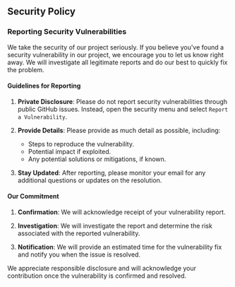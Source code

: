 ## Security Policy

### Reporting Security Vulnerabilities

We take the security of our project seriously. If you believe you've found a security vulnerability in our project, we encourage you to let us know right away. We will investigate all legitimate reports and do our best to quickly fix the problem.

#### Guidelines for Reporting

1. **Private Disclosure**: Please do not report security vulnerabilities through public GitHub issues. Instead, open the security menu and select `Report a Vulnerability`.

2. **Provide Details**: Please provide as much detail as possible, including:
   - Steps to reproduce the vulnerability.
   - Potential impact if exploited.
   - Any potential solutions or mitigations, if known.

3. **Stay Updated**: After reporting, please monitor your email for any additional questions or updates on the resolution.

#### Our Commitment

1. **Confirmation**: We will acknowledge receipt of your vulnerability report.
   
2. **Investigation**: We will investigate the report and determine the risk associated with the reported vulnerability.

3. **Notification**: We will provide an estimated time for the vulnerability fix and notify you when the issue is resolved.

We appreciate responsible disclosure and will acknowledge your contribution once the vulnerability is confirmed and resolved.
